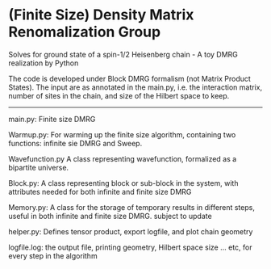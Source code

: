# (Finite Size) Density Matrix Renomalization Group

Solves for ground state of a spin-1/2 Heisenberg chain - A toy DMRG realization by Python

The code is developed under Block DMRG formalism (not Matrix Product States). The input are as annotated in the main.py, i.e. the interaction matrix, number of sites in the chain, and size of the Hilbert space to keep. 

- - - - - - - - - - - - - - - - - - -
main.py: Finite size DMRG

Warmup.py: For warming up the finite size algorithm, containing two functions:
           infinite sie DMRG and Sweep.

Wavefunction.py A class representing wavefunction, formalized as a bipartite universe.

Block.py: A class representing block or sub-block in the system, with attributes needed for both infinite and finite size DMRG

Memory.py: A class for the storage of temporary results in different steps, useful in both infinite and finite size DMRG. 
        subject to update

helper.py: Defines tensor product, export logfile, and plot chain geometry
           
logfile.log: the output file, printing geometry, Hilbert space size ... etc, for every step in the algorithm
